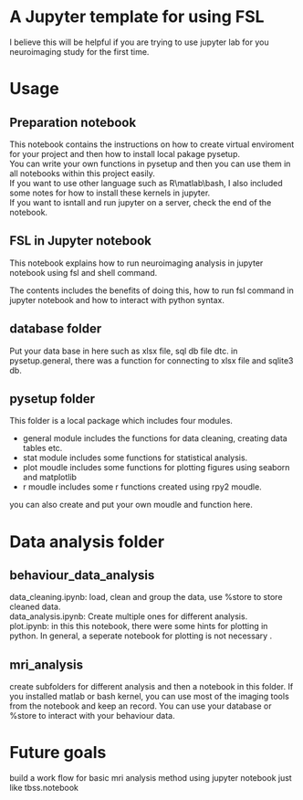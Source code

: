 # A Jupyter template for using FSL
I believe this will be helpful if you are trying to use jupyter lab for you neuroimaging study for the first time.

# Usage
## Preparation notebook
This notebook contains the instructions on how to create virtual enviroment for your project and then how to install local pakage pysetup.    
You can write your own functions in pysetup and then you can use them in all notebooks within this project easily.     
If you want to use other language such as R\matlab\bash, I also included some notes for how to install these kernels in jupyter.     
If you want to isntall and run jupyter on a server, check the end of the notebook.

## FSL in Jupyter notebook
This notebook explains how to run neuroimaging analysis in jupyter notebook using fsl and shell command.

The contents includes the benefits of doing this, how to run fsl command in jupyter notebook and 
how to interact with python syntax.


## database folder
Put your data base in here such as xlsx file, sql db file dtc. in pysetup.general, there was a function for connecting to xlsx file and sqlite3 db.

## pysetup folder
This folder is a local package which includes four modules. 
* general module includes the functions for data cleaning, creating data tables etc.
* stat module includes some functions for statistical analysis.
* plot moudle includes some functions for plotting figures using seaborn and matplotlib
* r moudle includes some r functions created using rpy2 moudle.

you can also create and put your own moudle and function here.

# Data analysis folder
## behaviour_data_analysis
data_cleaning.ipynb: load, clean and group the data, use %store to store cleaned data.    
data_analysis.ipynb: Create multiple ones for different analysis.     
plot.ipynb: in this this notebook, there were some hints for plotting in python. 
In general, a seperate notebook for plotting is not necessary .

## mri_analysis
create subfolders for different analysis and then a notebook in this folder.
If you installed matlab or bash kernel, you can use most of
the imaging tools from the notebook and keep an record. 
You can use your database or %store to interact with your behaviour data. 

# Future goals
build a work flow for basic mri analysis method using jupyter notebook just like tbss.notebook


